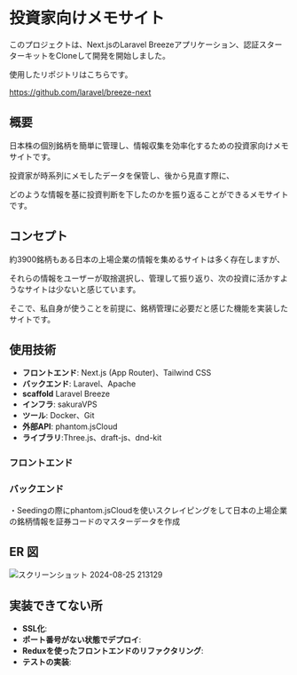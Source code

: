# 投資家向けメモサイト
このプロジェクトは、Next.jsのLaravel Breezeアプリケーション、認証スターターキットをCloneして開発を開始しました。

使用したリポジトリはこちらです。

https://github.com/laravel/breeze-next

## 概要
日本株の個別銘柄を簡単に管理し、情報収集を効率化するための投資家向けメモサイトです。

投資家が時系列にメモしたデータを保管し、後から見直す際に、

どのような情報を基に投資判断を下したのかを振り返ることができるメモサイトです。

## コンセプト
約3900銘柄もある日本の上場企業の情報を集めるサイトは多く存在しますが、

それらの情報をユーザーが取捨選択し、管理して振り返り、次の投資に活かすようなサイトは少ないと感じています。

そこで、私自身が使うことを前提に、銘柄管理に必要だと感じた機能を実装したサイトです。

## 使用技術

- **フロントエンド**: Next.js (App Router)、Tailwind CSS
- **バックエンド**: Laravel、Apache
- **scaffold** Laravel Breeze
- **インフラ**: sakuraVPS
- **ツール**: Docker、Git
- **外部API**: phantom.jsCloud
- **ライブラリ**:Three.js、draft-js、dnd-kit

### フロントエンド


### バックエンド
・Seedingの際にphantom.jsCloudを使いスクレイピングをして日本の上場企業の銘柄情報を証券コードのマスターデータを作成

## ER 図
![スクリーンショット 2024-08-25 213129](https://github.com/user-attachments/assets/0693c131-0ba7-41bc-ac17-d793b925cfe3)


## 実装できてない所
- **SSL化**:
- **ポート番号がない状態でデプロイ**:
- **Reduxを使ったフロントエンドのリファクタリング**:
- **テストの実装**:
